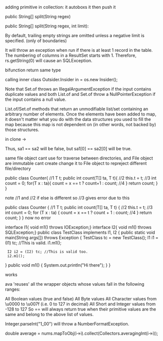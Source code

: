 
adding primitive in collection: it autoboxs it then push it




public String[] split(String regex)

public String[] split(String regex, int limit):


By default, trailing empty strings are omitted unless a negative limit is specified. (only of boundaries)




It will throw an exception when run if there is at least 1 record in the table.
The numbering of columns in a ResultSet starts with 1. Therefore, rs.getString(0) will cause an SQLException.




bifunction return same type


calling inner class
Outsider.Insider in = os.new Insider();



Note that Set.of throws an IllegalArgumentException if the input contains duplicate values and both List.of and Set.of throw a NullPointerException if the input contains a null value.


List.of/Set.of methods that return an unmodifiable list/set containing an arbitrary number of elements.
Once the elements have been added to map, it doesn't matter what you do with the data structures you used to fill the map because this map is not dependent  on (in other words, not backed by) those structures.



in clone ->

Thus, sa1 == sa2 will be false, but sa1[0] == sa2[0] will be true.




same file object cant use for traverse between directories, and File object are immutable cant create change it to File object to repreject different file/directory





public class Counter<T>{  //1
    T t;
    public <T> int count(T[] ta, T t){  //2
        this.t = t;  //3
        int count = 0;
        for(T x : ta){
            count = x == t ? count+1 : count; //4
        }
        return count;
    }
}

note //1 and //2 if else is different
so //3 gives error due to this




public class Counter<T> {  //1
    T t;
    public int count(T[] ta, T t) {  //2
        this.t = t;  //3
        int count = 0;
        for (T x : ta) {
            count = x == t ? count + 1 : count; //4
        }
        return count;
    }
} 
now no error




interface I1{   void m1() throws IOException;}
interface I2{   void m1() throws SQLException;}
public class TestClass implements I1, I2
{
   public static void main(String args[])  throws Exception
   {
     TestClass tc = new TestClass();
     I1 i1 = (I1) tc; //This is valid.
     i1.m1();

     I2 i2 = (I2) tc; //This is valid too.
     i2.m1();

   }
   public void m1()
   {
     System.out.println("Hi there");
   }
}


works

ava 'reuses' all the wrapper objects whose values fall in the following ranges:

All Boolean values (true and false)
All Byte values
All Character values from \u0000 to \u007f (i.e. 0 to 127 in decimal)
All Short and Integer values from -128 to 127
So ==  will always return true when their primitive values are the same and belong to the above list of values. 




Integer.parseInt("1_00") will throw a NumberFormatException.


double average = nums.mapToObj(i->i).collect(Collectors.averagingInt(i->i));


